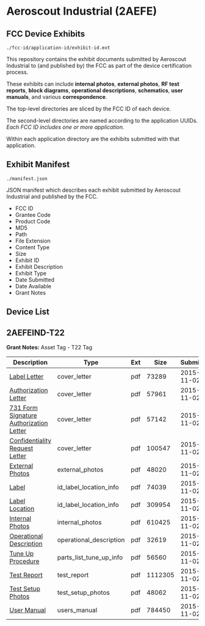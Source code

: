 # Aeroscout Industrial (2AEFE)
## FCC Device Exhibits

```
./fcc-id/application-id/exhibit-id.ext
```

This repository contains the exhibit documents submitted by Aeroscout Industrial to (and published by) the FCC as part of the device certification process.

These exhibits can include **internal photos**, **external photos**, **RF test reports**, **block diagrams**, **operational descriptions**, **schematics**, **user manuals**, and various **correspondence**.

The top-level directories are sliced by the FCC ID of each device.

The second-level directories are named according to the application UUIDs. *Each FCC ID includes one or more application.*

Within each application directory are the exhibits submitted with that application. 

## Exhibit Manifest

```
./manifest.json
```

JSON manifest which describes each exhibit submitted by Aeroscout Industrial and published by the FCC.

- FCC ID
- Grantee Code
- Product Code
- MD5
- Path
- File Extension
- Content Type
- Size
- Exhibit ID
- Exhibit Description
- Exhibit Type
- Date Submitted
- Date Available
- Grant Notes

## Device List
## 2AEFEIND-T22
**Grant Notes:** Asset Tag - T22 Tag

| Description | Type | Ext | Size | Submitted | Available |
| ----------- | ---- | --- | ---- | --------- | --------- |
| [Label Letter](2AEFEIND-T22/d8129a8693692ed1a35bf6505f6742c5/2800041.pdf) | cover_letter | pdf | 73289 | 2015-11-02 | 2015-11-02 |
| [Authorization Letter](2AEFEIND-T22/d8129a8693692ed1a35bf6505f6742c5/2800042.pdf) | cover_letter | pdf | 57961 | 2015-11-02 | 2015-11-02 |
| [731 Form Signature Authorization Letter](2AEFEIND-T22/d8129a8693692ed1a35bf6505f6742c5/2800044.pdf) | cover_letter | pdf | 57142 | 2015-11-02 | 2015-11-02 |
| [Confidentiality Request Letter](2AEFEIND-T22/d8129a8693692ed1a35bf6505f6742c5/2800045.pdf) | cover_letter | pdf | 100547 | 2015-11-02 | 2015-11-02 |
| [External Photos](2AEFEIND-T22/d8129a8693692ed1a35bf6505f6742c5/2800046.pdf) | external_photos | pdf | 48020 | 2015-11-02 | 2015-11-02 |
| [Label](2AEFEIND-T22/d8129a8693692ed1a35bf6505f6742c5/2800039.pdf) | id_label_location_info | pdf | 74039 | 2015-11-02 | 2015-11-02 |
| [Label Location](2AEFEIND-T22/d8129a8693692ed1a35bf6505f6742c5/2800040.pdf) | id_label_location_info | pdf | 309954 | 2015-11-02 | 2015-11-02 |
| [Internal Photos](2AEFEIND-T22/d8129a8693692ed1a35bf6505f6742c5/2800043.pdf) | internal_photos | pdf | 610425 | 2015-11-02 | 2015-11-02 |
| [Operational Description](2AEFEIND-T22/d8129a8693692ed1a35bf6505f6742c5/2800038.pdf) | operational_description | pdf | 32619 | 2015-11-02 | 2015-11-02 |
| [Tune Up Procedure](2AEFEIND-T22/d8129a8693692ed1a35bf6505f6742c5/2800035.pdf) | parts_list_tune_up_info | pdf | 56560 | 2015-11-02 | 2015-11-02 |
| [Test Report](2AEFEIND-T22/d8129a8693692ed1a35bf6505f6742c5/2800037.pdf) | test_report | pdf | 1112305 | 2015-11-02 | 2015-11-02 |
| [Test Setup Photos](2AEFEIND-T22/d8129a8693692ed1a35bf6505f6742c5/2800036.pdf) | test_setup_photos | pdf | 48062 | 2015-11-02 | 2015-11-02 |
| [User Manual](2AEFEIND-T22/d8129a8693692ed1a35bf6505f6742c5/2800034.pdf) | users_manual | pdf | 784450 | 2015-11-02 | 2015-11-02 |
